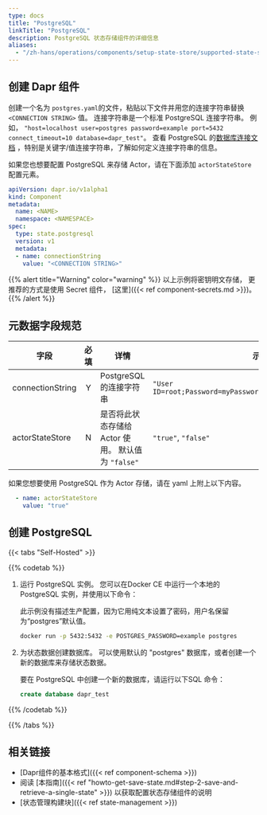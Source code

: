 ```yaml
---
type: docs
title: "PostgreSQL"
linkTitle: "PostgreSQL"
description: PostgreSQL 状态存储组件的详细信息
aliases:
  - "/zh-hans/operations/components/setup-state-store/supported-state-stores/setup-postgresql/"
---
```


## 创建 Dapr 组件

创建一个名为 `postgres.yaml`的文件，粘贴以下文件并用您的连接字符串替换 `<CONNECTION STRING>` 值。 连接字符串是一个标准 PostgreSQL 连接字符串。 例如， `"host=localhost user=postgres password=example port=5432 connect_timeout=10 database=dapr_test"`。 查看 PostgreSQL 的[数据库连接文档](https://www.postgresql.org/docs/current/libpq-connect.html) ，特别是关键字/值连接字符串，了解如何定义连接字符串的信息。

如果您也想要配置 PostgreSQL 来存储 Actor，请在下面添加 `actorStateStore` 配置元素。

```yaml
apiVersion: dapr.io/v1alpha1
kind: Component
metadata:
  name: <NAME>
  namespace: <NAMESPACE>
spec:
  type: state.postgresql
  version: v1
  metadata:
  - name: connectionString
    value: "<CONNECTION STRING>"
```
{{% alert title="Warning" color="warning" %}}
以上示例将密钥明文存储， 更推荐的方式是使用 Secret 组件， [这里]({{< ref component-secrets.md >}})。
{{% /alert %}}

## 元数据字段规范

| 字段               | 必填 | 详情                                 | 示例                                                            |
| ---------------- |:--:| ---------------------------------- | ------------------------------------------------------------- |
| connectionString | Y  | PostgreSQL 的连接字符串                  | `"User ID=root;Password=myPassword;Host=localhost;Port=5432"` |
| actorStateStore  | N  | 是否将此状态存储给 Actor 使用。 默认值为 `"false"` | `"true"`, `"false"`                                           |


如果您想要使用 PostgreSQL 作为 Actor 存储，请在 yaml 上附上以下内容。

```yaml
  - name: actorStateStore
    value: "true"
```


## 创建 PostgreSQL

{{< tabs "Self-Hosted" >}}

{{% codetab %}}

1. 运行 PostgreSQL 实例。 您可以在Docker CE 中运行一个本地的 PostgreSQL 实例，并使用以下命令：

     此示例没有描述生产配置，因为它用纯文本设置了密码，用户名保留为“postgres”默认值。

     ```bash
     docker run -p 5432:5432 -e POSTGRES_PASSWORD=example postgres
     ```

2. 为状态数据创建数据库。 可以使用默认的 "postgres" 数据库，或者创建一个新的数据库来存储状态数据。

    要在 PostgreSQL 中创建一个新的数据库，请运行以下SQL 命令：

    ```SQL
    create database dapr_test
    ```
{{% /codetab %}}

{{% /tabs %}}

## 相关链接
- [Dapr组件的基本格式]({{< ref component-schema >}})
- 阅读 [本指南]({{< ref "howto-get-save-state.md#step-2-save-and-retrieve-a-single-state" >}}) 以获取配置状态存储组件的说明
- [状态管理构建块]({{< ref state-management >}})
